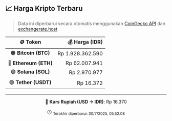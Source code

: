 

<!-- HARGA_KRIPTO -->
## 📈 Harga Kripto Terbaru

> Data ini diperbarui secara otomatis menggunakan [CoinGecko API](https://www.coingecko.com/) dan [exchangerate.host](https://exchangerate.host/)

<div align="center">

| 🪙 Token | 💰 Harga (IDR) |
|:------:|---------------:|
| 🟠 **Bitcoin (BTC)**   | Rp 1.928.362.590 |
| 🔵 **Ethereum (ETH)**  | Rp 62.007.941 |
| 🟣 **Solana (SOL)**    | Rp 2.970.977 |
| 🟢 **Tether (USDT)**   | Rp 16.372 |

---

💱 **Kurs Rupiah (USD → IDR)**: Rp 16.370

🕒 <sub>Terakhir diperbarui: 30/7/2025, 05.52.08</sub>

</div>
<!-- /HARGA_KRIPTO -->